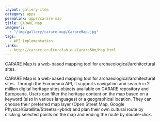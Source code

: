```yaml
---
layout: gallery-item
category: apps
permalink: apps/carare-map
title: CARARE Map
imageurl: 
  - "/img/gallery/carare-map/CarareMap.jpg"
tags: 
  - API Implementation
links:
  - http://carare.eculturelab.eu/Carare50m/Map.html
---
```


CARARE Map is a web-based mapping tool for archaeological/architectural sites.

CARARE Map is a web-based mapping tool for archaeological/architectural sites. Through the Europeana API, it supports navigation and search in 2 million digital heritage sites objects available on CARARE repository and Europeana. Users can filter the heritage content on the map based on a keyword (also in various languages) or a geographical location. They can choose their preferred map layer (Open Street Map, Google Physical/Satellite/Streets/Hybrid) and plan their own cultural route by clicking selected points on the map and ending the route by double-click.
